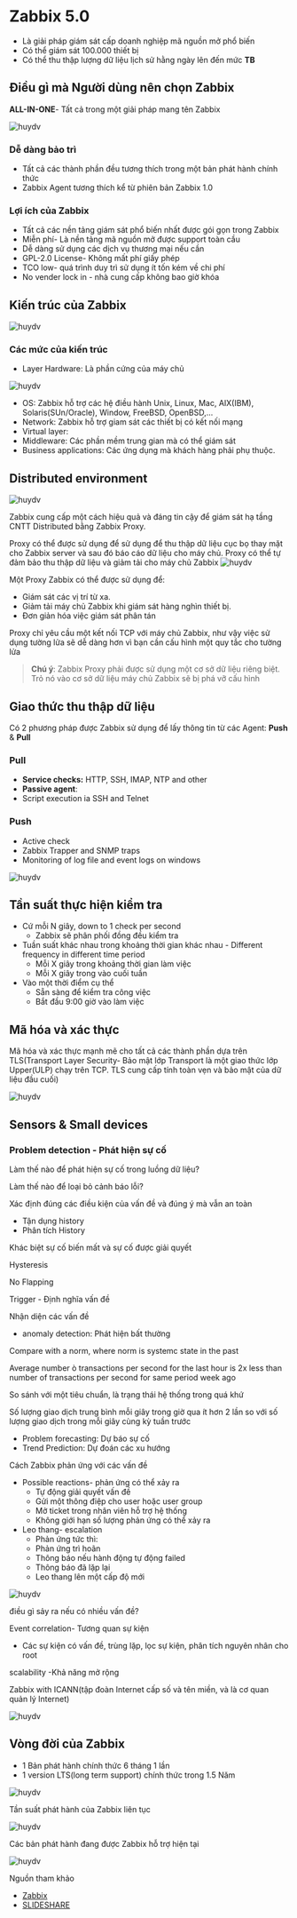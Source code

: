 

# Zabbix 5.0



* Là giải pháp giám sát cấp doanh nghiệp mã nguồn mở phổ biến
* Có thể giám sát 100.000 thiết bị
* Có thể thu thập lượng dữ liệu lịch sử hằng ngày lên đến mức **TB**
## Điều gì mà Người dùng nên chọn Zabbix
**ALL-IN-ONE**- Tất cả trong một giải pháp mang tên Zabbix

![huydv](../images/Screenshot_12.png)

### Dễ dàng bảo trì
* Tất cả các thành phần đều tương thích trong một bản phát hành chính thức
* Zabbix Agent tương thích kể từ phiên bản Zabbix 1.0

### Lợi ích của Zabbix
* Tất cả các nền tảng giám sát phổ biến nhất được gói gọn trong Zabbix
* Miễn phí- Là nền tảng mã nguồn mở được support toàn cầu 
* Dễ dàng sử dụng các dịch vụ thương mại nếu cần
* GPL-2.0 License- Không mất phí giấy phép 
* TCO low- quá trình duy trì sử dụng ít tốn kém về chi phí
* No vender lock in - nhà cung cấp không bao giờ khóa
## Kiến trúc của Zabbix
![huydv](../images/Sc_1.png)

### Các mức của kiến trúc
* Layer Hardware: Là phần cứng của máy chủ

![huydv](../images/Screenshot_1.png)
* OS: Zabbix hỗ trợ các hệ điều hành Unix, Linux, Mac, AIX(IBM), Solaris(SUn/Oracle), Window, FreeBSD, OpenBSD,...
* Network: Zabbix hỗ trợ giam sát các thiết bị có kết nối mạng
* Virtual layer:
* Middleware: Các phần mềm trung gian mà có thể giám sát
* Business applications: Các ứng dụng mà khách hàng phải phụ thuộc.
## Distributed environment

![huydv](../images/Screenshot_2.png)

Zabbix cung cấp một cách hiệu quả và đáng tin cậy để giám sát hạ tầng CNTT Distributed bằng Zabbix Proxy.

Proxy có thể được sử dụng để sử dụng để thu thập dữ liệu cục bọ thay mặt cho Zabbix server và sau đó báo cáo dữ liệu cho máy chủ. Proxy có thể tự đảm bảo thu thập dữ liệu và giảm tải cho máy chủ Zabbix
![huydv](../images/Screenshot_4.png)

Một Proxy Zabbix có thể được sử dụng để:
* Giám sát các vị trí từ xa.
* Giảm tải máy chủ Zabbix khi giám sát hàng nghìn thiết bị.
* Đơn giản hóa việc giám sát phân tán

Proxy chỉ yêu cầu một kết nối TCP với máy chủ Zabbix, như vậy việc sử dụng tường lửa sẽ dễ dàng hơn vì bạn cần cấu hình một quy tắc cho tường lửa
>**Chú ý**: Zabbix Proxy phải được sử dụng một cơ sở dữ liệu riêng biệt. Trỏ nó vào cơ sở dữ liệu máy chủ Zabbix sẽ bị phá vỡ cấu hình

## Giao thức thu thập dữ liệu

Có 2 phương pháp được Zabbix sử dụng để lấy thông tin từ các Agent: **Push** & **Pull**
### Pull 
* **Service checks:** HTTP, SSH, IMAP, NTP and other
* **Passive agent**: 
* Script execution ia SSH and Telnet
### Push
* Active check
* Zabbix Trapper and SNMP traps
* Monitoring of log file and event logs on windows

![huydv](../images/Screenshot_5.png)
<a name="tansuat"></a>

## Tần suất thực hiện kiểm tra
* Cứ mỗi N giây, down to 1 check per second 
    * Zabbix sẽ phân phối đồng đều kiểm tra
* Tuần suất khác nhau trong khoảng thời gian khác nhau - Different frequency in different time period
    * Mỗi X giây trong khoảng thời gian làm việc
    * Mỗi X giây trong vào cuối tuần
* Vào một thời điểm cụ thể
    * Sẵn sàng để kiểm tra công việc
    * Bắt đầu 9:00 giờ vào làm việc
## Mã hóa và xác thực
Mã hóa và xác thực mạnh mẽ cho tất cả các thành phần dựa trên TLS(Transport Layer Security- Bảo mật lớp Transport là một giao thức lớp Upper(ULP) chạy trên TCP. TLS cung cấp tính toàn vẹn và bảo mật của dữ liệu đầu cuối)

![huydv](../images/Screenshot_6.png)

## Sensors & Small devices
### Problem detection - Phát hiện sự cố
Làm thế nào để phát hiện sự cố trong luồng dữ liệu? 

Làm thế nào để loại bỏ cảnh báo lỗi?

Xác định đúng các điều kiện của vấn đề và đúng ý mà vẫn an toàn
* Tận dụng history
* Phân tích History

Khác biệt sự cố biến mất và sự cố được giải quyết

Hysteresis 

No Flapping

Trigger - Định nghĩa vấn đề

Nhận diện các vấn đề
* anomaly detection: Phát hiện bất thường

Compare with a norm, where norm is systemc state in the past

Average number ò transactions per second for the last hour is 2x less than number of transactions per second for same period week ago 

So sánh với một tiêu chuẩn, là trạng thái hệ thống trong quá khứ 

Số lượng giao dịch trung bình mỗi giây trong giờ qua ít hơn 2 lần so với số lượng giao dịch trong mỗi giây cùng kỳ tuần trước

* Problem forecasting: Dự báo sự cố
* Trend Prediction: Dự đoán các xu hướng

Cách Zabbix phản ứng với các vấn đề 

* Possible reactions- phản ứng có thể xảy ra 
    * Tự động giải quyết vấn đề
    * Gửi một thông điệp cho user hoặc user group
    * Mở ticket trong nhân viên hỗ trợ hệ thống
    * Không giới hạn số lượng phản ứng có thể xảy ra
* Leo thang- escalation 
    * Phản ứng tức thì:
    * Phản ứng trì hoãn
    * Thông báo nếu hành động tự động failed
    * Thông báo đã lặp lại
    * Leo thang lên một cấp độ mới

![huydv](../images/Screenshot_7.png)

điều gì sảy ra nếu có nhiều vấn đề?

Event correlation- Tương quan sự kiện

* Các sự kiện có vấn đề, trùng lặp, lọc sự kiện, phân tích nguyên nhân cho root

scalability -Khả năng mở rộng

Zabbix with ICANN(tập đoàn Internet cấp số và tên miền, và là cơ quan quản lý Internet)


![huydv](../images/Screenshot_8.png)
## Vòng đời của Zabbix
* 1 Bản phát hành chính thức 6 tháng 1 lần
* 1 version LTS(long term support) chính thức trong 1.5 Năm

![huydv](../images/Screenshot_11.png)

Tần suất phát hành của Zabbix liên tục

![huydv](../images/Screenshot_10.png)

Các bản phát hành đang được Zabbix hỗ trợ hiện tại

![huydv](../images/Screenshot_9.png)



Nguồn tham khảo 
* [Zabbix](https://www.zabbix.com/documentation/)
* [SLIDESHARE](https://www.slideshare.net/Zabbix/alexei-vladishev-zabbix-monitoring-solution-for-everyone)